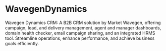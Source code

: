 # WavegenDynamics
Wavegen Dynamics CRM: A B2B CRM solution by Market Wavegen, offering campaign, lead, and delivery management, agent and manager dashboards, domain health checker, email campaign sharing, and an integrated HRMS tool. Streamline operations, enhance performance, and achieve business goals efficiently.

